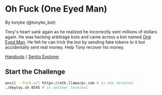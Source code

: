 # Oh Fuck (One Eyed Man)

By tonyke (@tonyke_bot)

Tony's heart sank again as he realized he incorrectly sent millions of dollars again. He was hacking arbitrage bots and came across a bot named [One Eyed Man](https://etherscan.io/address/0xcf9997ff3178ee54270735fdc00d4a26730787e0). He felt he can trick the bot by sending fake tokens to it but accidentally sent real money. Help Tony recover his money.

[Handouts](https://storage.googleapis.com/blazctf24/oh-fuck-oym.zip) /
[Sentio Explorer](https://app.sentio.xyz/explorer/fork/blaz-oh-fuck-oym)

## Start the Challenge

```bash
anvil --fork-url https://eth.llamarpc.com # in one terminal
./deploy.sh 8545 # in another terminal
```